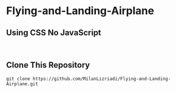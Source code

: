 # Flying-and-Landing-Airplane
## Using CSS No JavaScript

<br>

## Clone This Repository
```
git clone https://github.com/MilanLizriadi/Flying-and-Landing-Airplane.git
```
